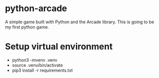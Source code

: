 # python-arcade
A simple game built with Python and the Arcade library.
This is going to be my first python game.

# Setup virtual environment

* python3 -mvenv .venv
* source .venv/bin/activate
* pip3 install -r requirements.txt
